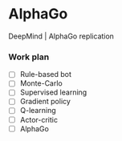 # AlphaGo
DeepMind | AlphaGo replication

### Work plan
- [ ] Rule-based bot
- [ ] Monte-Carlo
- [ ] Supervised learning
- [ ] Gradient policy
- [ ] Q-learning
- [ ] Actor-critic
- [ ] AlphaGo

